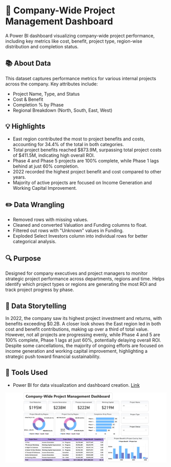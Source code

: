 # 🏢 Company-Wide Project Management Dashboard

A Power BI dashboard visualizing company-wide project performance, including key metrics like cost, benefit, project type, region-wise distribution and completion status.

## 📚 About Data

This dataset captures performance metrics for various internal projects across the company. Key attributes include:
- Project Name, Type, and Status
- Cost & Benefit
- Completion % by Phase
- Regional Breakdown (North, South, East, West)

## 💡 Highlights

- East region contributed the most to project benefits and costs, accounting for 34.4% of the total in both categories.
- Total project benefits reached $873.9M, surpassing total project costs of $411.5M, indicating high overall ROI.
- Phase 4 and Phase 5 projects are 100% complete, while Phase 1 lags behind at just 60% completion.
- 2022 recorded the highest project benefit and cost compared to other years.
- Majority of active projects are focused on Income Generation and Working Capital Improvement.

## ✏️ Data Wrangling

- Removed rows with missing values.
- Cleaned and converted Valuation and Funding columns to float.
- Filtered out rows with "Unknown" values in Funding.
- Exploded Select Investors column into individual rows for better categorical analysis.

## 🔍 Purpose 

Designed for company executives and project managers to monitor strategic project performance across departments, regions and time. Helps identify which project types or regions are generating the most ROI and track project progress by phase.

## 🧠 Data Storytelling

In 2022, the company saw its highest project investment and returns, with benefits exceeding $0.2B. A closer look shows the East region led in both cost and benefit contributions, making up over a third of total value. However, not all projects are progressing evenly, while Phase 4 and 5 are 100% complete, Phase 1 lags at just 60%, potentially delaying overall ROI. Despite some cancellations, the majority of ongoing efforts are focused on income generation and working capital improvement, highlighting a strategic push toward financial sustainability.

## 📌 Tools Used

- Power BI for data visualization and dashboard creation. [Link](https://app.powerbi.com/view?r=eyJrIjoiODIxYTM1OWItZGIyOS00OWFkLWE5YTEtYzRlMWMwMWQ2ZmM3IiwidCI6ImFjZWQ1ODNlLTRhM2ItNDJkZS05ZTQ0LTRlNWFmYTk5Yjk4YSIsImMiOjEwfQ%3D%3D)

![Company-Wide Project Management](./Company-Wide-Project-Management.jpg)
